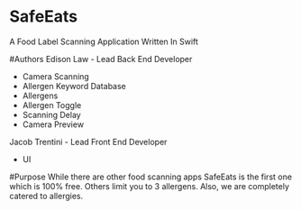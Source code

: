 # SafeEats
A Food Label Scanning Application Written In Swift


#Authors
Edison Law - Lead Back End Developer
-  Camera Scanning
-  Allergen Keyword Database
-  Allergens
-  Allergen Toggle
-  Scanning Delay
-  Camera Preview

Jacob Trentini - Lead Front End Developer
- UI


#Purpose
While there are other food scanning apps SafeEats is the first one which is 100% free. Others limit you to 3 allergens. Also, we are completely catered to allergies.
